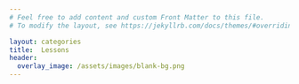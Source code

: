 ```yaml
---
# Feel free to add content and custom Front Matter to this file.
# To modify the layout, see https://jekyllrb.com/docs/themes/#overriding-theme-defaults

layout: categories
title:  Lessons
header:
  overlay_image: /assets/images/blank-bg.png
---
```

